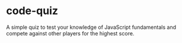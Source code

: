 # code-quiz
A simple quiz to test your knowledge of JavaScript fundamentals and compete against other players for the highest score.
